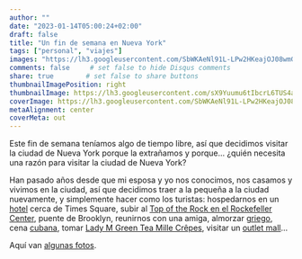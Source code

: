 ```yaml
---
author: ""
date: "2023-01-14T05:00:24+02:00"
draft: false
title: "Un fin de semana en Nueva York"
tags: ["personal", "viajes"]
images: "https://lh3.googleusercontent.com/SbWKAeNl91L-LPw2HKeajOJ08wmG5Id99XMZ_tJRjHmAGHQTXjziKYvjKc0Pk6cD9qZgCxxmIR5KpGapwu9WxveovWFOzg4RX3SsEJwUgO9iDGsOHFOX456UdWaR7w6UVL0bYketD1I=w2400"
comments: false     # set false to hide Disqus comments
share: true        # set false to share buttons
thumbnailImagePosition: right
thumbnailImage: https://lh3.googleusercontent.com/sX9Yuumu6tIbcrL6TUS4av71-bIULpnPlHnziDj5AdvJJv_BsgypUCNu3J4opUrEX4JW4ys4I9nHTbKXivr9-Ze9j2HHypivD3mxBbJkyFPBBsmyKlBR9Wr8k_-rzLgjDMG0HQ0uSFg=w2400
coverImage: https://lh3.googleusercontent.com/SbWKAeNl91L-LPw2HKeajOJ08wmG5Id99XMZ_tJRjHmAGHQTXjziKYvjKc0Pk6cD9qZgCxxmIR5KpGapwu9WxveovWFOzg4RX3SsEJwUgO9iDGsOHFOX456UdWaR7w6UVL0bYketD1I=w2400
metaAlignment: center
coverMeta: out
---
```


Este fin de semana teníamos algo de tiempo libre, así que decidimos visitar la ciudad de Nueva York porque la extrañamos y porque... ¿quién necesita una razón para visitar la ciudad de Nueva York?

<!--more-->

Han pasado años desde que mi esposa y yo nos conocimos, nos casamos y vivimos en la ciudad, así que decidimos traer a la pequeña a la ciudad nuevamente, y simplemente hacer como los turistas: hospedarnos en un [hotel](https://www.marriott.com/en-us/hotels/nycri-residence-inn-new-york-manhattan-times-square/overview/) cerca de Times Square, subir al [Top of the Rock en el Rockefeller Center](https://www.rockefellercenter.com/attractions/top-of-the-rock-observation-deck/), puente de Brooklyn, reunirnos con una amiga, almorzar [griego](https://kellariny.com/), cena [cubana](https://www.havanany.com/), tomar [Lady M Green Tea Mille Crêpes](https://www.ladym.com/items/lg-green-tea-mille-crepes), visitar un [outlet mall](https://www.premiumoutlets.com/outlet/woodbury-common)...

Aquí van [algunas fotos](https://photos.app.goo.gl/1AGdnQyFQAtofUP46).


